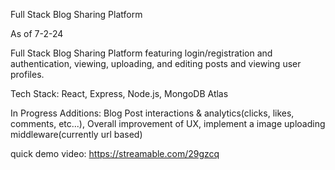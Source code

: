 Full Stack Blog Sharing Platform

As of 7-2-24

Full Stack Blog Sharing Platform featuring login/registration and authentication, viewing, uploading, and editing posts and viewing user profiles.

Tech Stack: React, Express, Node.js, MongoDB Atlas

In Progress Additions: Blog Post interactions & analytics(clicks, likes, comments, etc...), Overall improvement of UX, implement a image uploading middleware(currently url based) 

quick demo video: https://streamable.com/29gzcq
